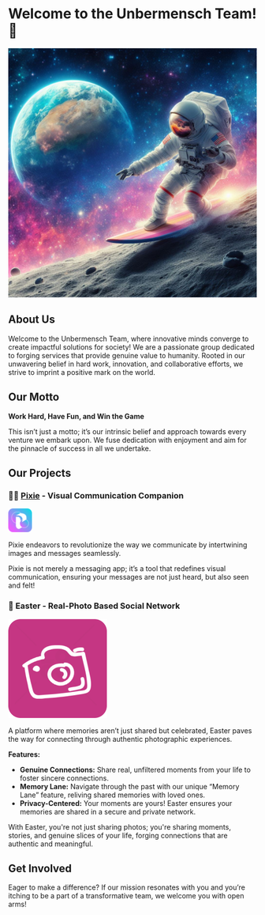 # Welcome to the Unbermensch Team! 👋

![Unbermensch Logo](./profile/_cb8212cf-0472-4bae-a962-11f296d80cc1.jpeg)

## About Us

Welcome to the Unbermensch Team, where innovative minds converge to create impactful solutions for society! We are a passionate group dedicated to forging services that provide genuine value to humanity. Rooted in our unwavering belief in hard work, innovation, and collaborative efforts, we strive to imprint a positive mark on the world.

## Our Motto

**Work Hard, Have Fun, and Win the Game**

This isn’t just a motto; it’s our intrinsic belief and approach towards every venture we embark upon. We fuse dedication with enjoyment and aim for the pinnacle of success in all we undertake.

## Our Projects

### 🧚‍♀️ [Pixie](http://pixie.cafe/) - Visual Communication Companion

<img src="https://github.com/Ubermensch-team/.github/blob/4df14678bf8efcbcf637aa1cf3d821a5b085fae8/profile/pixie.png" width="48">

Pixie endeavors to revolutionize the way we communicate by intertwining images and messages seamlessly.

Pixie is not merely a messaging app; it’s a tool that redefines visual communication, ensuring your messages are not just heard, but also seen and felt!

### 📸 Easter - Real-Photo Based Social Network

![Easter Logo](./profile/easter.png)

A platform where memories aren’t just shared but celebrated, Easter paves the way for connecting through authentic photographic experiences.

**Features:**
- **Genuine Connections:** Share real, unfiltered moments from your life to foster sincere connections.
- **Memory Lane:** Navigate through the past with our unique “Memory Lane” feature, reliving shared memories with loved ones.
- **Privacy-Centered:** Your moments are yours! Easter ensures your memories are shared in a secure and private network.

With Easter, you're not just sharing photos; you're sharing moments, stories, and genuine slices of your life, forging connections that are authentic and meaningful.

## Get Involved

Eager to make a difference? If our mission resonates with you and you’re itching to be a part of a transformative team, we welcome you with open arms!
